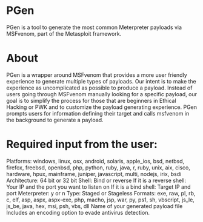 # PGen
PGen is a tool to generate the most common Meterpreter payloads via MSFvenom, part of the Metasploit framework.

# About
PGen is a wrapper around MSFvenom that provides a more user friendly experience to generate multiple types of payloads. Our intent is to make the experience as uncomplicated as possible to produce a payload. Instead of users going through MSFvenom manually looking for a specific payload, our goal is to simplify the process for those that are beginners in Ethical Hacking or PWK and to customize the payload generating experience. PGen prompts users for information defining their target and calls msfvenom in the background to generate a payload. 
 
# Required input from the user:
Platforms: windows, linux, osx, android, solaris, apple_ios, bsd, netbsd, firefox, freebsd, openbsd, php, python, ruby, java, r, ruby, unix, aix, cisco, hardware, hpux, mainframe, juniper, javascript, multi, nodejs, irix, bsdi
Architecture: 64 bit or 32 bit
Shell: Bind or reverse
    If it is a reverse shell: Your IP and the port you want to listen on
    If it is a bind shell: Target IP and port
Meterpreter: y or n
Type: Staged or Stageless
Formats: exe, raw, pl, rb, c, elf, asp, aspx, aspx-exe, php, macho, jsp, war, py, ps1, sh, vbscript, js_le, js_be, java, hex, msi, psh, vbs, dll
Name of your generated payload file
Includes an encoding option to evade antivirus detection.
